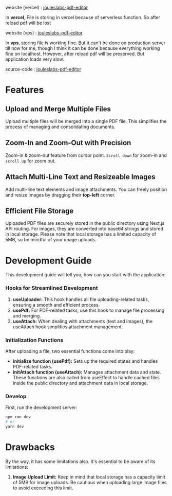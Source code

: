 website (vercel) : [jouleslabs-pdf-editor](http://jouleslabs-pdf-editor.asifulmridul.xyz/)

In **vercel**, File is storing in vercel because of serverless function. So after reload pdf will be lost

website (vps) : [jouleslabs-pdf-editor](http://jouleslabs-pdf-editor.asifulmridul.xyz/)

In **vps**, storing file is working fine. But it can't be done on production server till now for me, though I think it can be done because everything working fine on localhost. However, after reload pdf will be preserved. But application loads very slow.

source-code : [jouleslabs-pdf-editor](https://github.com/asifulhaque087/jouleslabs-pdf-editor)

# Features

## Upload and Merge Multiple Files

Upload multiple files will be merged into a single PDF file. This simplifies the process of managing and consolidating documents.

## Zoom-In and Zoom-Out with Precision

Zoom-in & zoom-out feature from cursor point. `Scroll down` for zoom-in and ` scroll up` for zoom out.

## Attach Multi-Line Text and Resizeable Images

Add multi-line text elements and image attachments. You can freely position and resize images by dragging their **top-left** corner.

## Efficient File Storage

Uploaded PDF files are securely stored in the public directory using Next.js API routing. For images, they are converted into base64 strings and stored in local storage. Please note that local storage has a limited capacity of 5MB, so be mindful of your image uploads.

# Development Guide

This development guide will tell you, how can you start with the application:

### Hooks for Streamlined Development

1. **useUploader:** This hook handles all file uploading-related tasks, ensuring a smooth and efficient process.
2. **usePdf:** For PDF-related tasks, use this hook to manage file processing and merging.
3. **useAttach:** When dealing with attachments (text and images), the useAttach hook simplifies attachment management.

### Initialization Functions

After uploading a file, two essential functions come into play:

- **initialize function (usePdf):** Sets up the required states and handles PDF-related tasks.
- **initAttach function (useAttach):** Manages attachment data and state. These functions are also called from useEffect to handle cached files inside the public directory and attachment data in local storage.

### Develop

First, run the development server:

```bash
npm run dev
# or
yarn dev
```

# Drawbacks

By the way, it has some limitations also. It's essential to be aware of its limitations:

1. **Image Upload Limit:** Keep in mind that local storage has a capacity limit of 5MB for image uploads. Be cautious when uploading large image files to avoid exceeding this limit.
